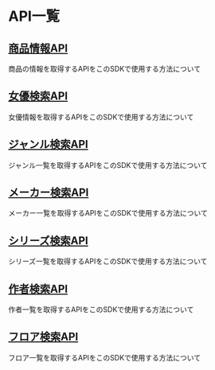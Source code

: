 # API一覧

## [商品情報API](product.md)
商品の情報を取得するAPIをこのSDKで使用する方法について

## [女優検索API](actress.md)
女優情報を取得するAPIをこのSDKで使用する方法について

## [ジャンル検索API](genre.md)
ジャンル一覧を取得するAPIをこのSDKで使用する方法について

## [メーカー検索API](maker.md)
メーカー一覧を取得するAPIをこのSDKで使用する方法について

## [シリーズ検索API](series.md)
シリーズ一覧を取得するAPIをこのSDKで使用する方法について

## [作者検索API](author.md)
作者一覧を取得するAPIをこのSDKで使用する方法について

## [フロア検索API](floor.md)
フロア一覧を取得するAPIをこのSDKで使用する方法について